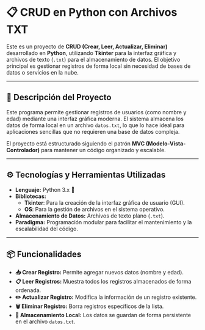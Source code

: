 # 📋 CRUD en Python con Archivos TXT

Este es un proyecto de **CRUD (Crear, Leer, Actualizar, Eliminar)** desarrollado en **Python**, utilizando **Tkinter** para la interfaz gráfica y archivos de texto (`.txt`) para el almacenamiento de datos. El objetivo principal es gestionar registros de forma local sin necesidad de bases de datos o servicios en la nube.

---

## 🚀 **Descripción del Proyecto**

Este programa permite gestionar registros de usuarios (como nombre y edad) mediante una interfaz gráfica moderna. El sistema almacena los datos de forma local en un archivo `datos.txt`, lo que lo hace ideal para aplicaciones sencillas que no requieren una base de datos compleja.

El proyecto está estructurado siguiendo el patrón **MVC (Modelo-Vista-Controlador)** para mantener un código organizado y escalable.

---

## ⚙️ **Tecnologías y Herramientas Utilizadas**

- **Lenguaje:** Python 3.x 🐍
- **Bibliotecas:**
  - **Tkinter**: Para la creación de la interfaz gráfica de usuario (GUI).
  - **OS**: Para la gestión de archivos en el sistema operativo.
- **Almacenamiento de Datos:** Archivos de texto plano (`.txt`).
- **Paradigma:** Programación modular para facilitar el mantenimiento y la escalabilidad del código.

---

## 📦 **Funcionalidades**

- **📥 Crear Registro:** Permite agregar nuevos datos (nombre y edad).
- **📋 Leer Registros:** Muestra todos los registros almacenados de forma ordenada.
- **✏️ Actualizar Registro:** Modifica la información de un registro existente.
- **🗑️ Eliminar Registro:** Borra registros específicos de la lista.
- **💾 Almacenamiento Local:** Los datos se guardan de forma persistente en el archivo `datos.txt`.
